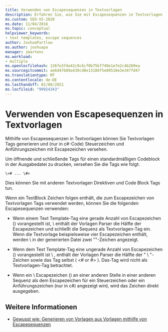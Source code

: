 ```yaml
---
title: Verwenden von Escapesequenzen in Textvorlagen
description: Erfahren Sie, wie Sie mit Escapesequenzen in Textvorlagen Textvorlagen Tags generieren und Steuerzeichen und Anführungszeichen nur in c#-Code mit Escapezeichen versehen können.
ms.custom: SEO-VS-2020
ms.date: 11/04/2016
ms.topic: conceptual
helpviewer_keywords:
- text templates, escape sequences
author: JoshuaPartlow
ms.author: joshuapa
manager: jmartens
ms.workload:
- multiple
ms.openlocfilehash: 126fe3f4e42c9c6cf0b75bf740e1e7e2c4b269ea
ms.sourcegitcommit: ae6d47b09a439cd0e13180f5e89510e3e347fd47
ms.translationtype: MT
ms.contentlocale: de-DE
ms.lasthandoff: 02/08/2021
ms.locfileid: "99924343"
---
```

# <a name="use-escape-sequences-in-text-templates"></a>Verwenden von Escapesequenzen in Textvorlagen

Mithilfe von Escapesequenzen in Textvorlagen können Sie Textvorlagen Tags generieren und (nur in c#-Code) Steuerzeichen und Anführungszeichen mit Escapezeichen versehen.

Um öffnende und schließende Tags für einen standardmäßigen Codeblock in der Ausgabedatei zu drucken, versehen Sie die Tags wie folgt:

```
\<# ... \#>
```

Dies können Sie mit anderen Textvorlagen Direktiven und Code Block Tags tun.

Wenn ein TextBlock Zeichen folgen enthält, die zum Escapezeichen von Textvorlagen Tags verwendet werden, können Sie die folgenden Escapesequenzen verwenden:

- Wenn einem Text Template-Tag eine gerade Anzahl von Escapezeichen () vorangestellt ist, \\ enthält der Vorlagen Parser die Hälfte der Escapezeichen und schließt die Sequenz als Textvorlagen-Tag ein. Wenn die Textvorlage beispielsweise vier Escapezeichen enthält, werden \\ in der generierten Datei zwei ""-Zeichen angezeigt.

- Wenn dem Text Template-Tag eine ungerade Anzahl von Escapezeichen () vorangestellt ist \\ , enthält der Vorlagen Parser die Hälfte der " \\ "-Zeichen sowie das Tag selbst ( \<# or #> ). Das-Tag wird nicht als Textvorlagen-Tag betrachtet.

- Wenn ein \\ Escapezeichen () an einer anderen Stelle in einer anderen Sequenz als dem Escapezeichen für ein Steuerzeichen oder ein Anführungszeichen (nur in c#) angezeigt wird, wird das Zeichen direkt ausgegeben.

## <a name="see-also"></a>Weitere Informationen

- [Gewusst wie: Generieren von Vorlagen aus Vorlagen mithilfe von Escapesequenzen](../modeling/how-to-generate-templates-from-templates-by-using-escape-sequences.md)
